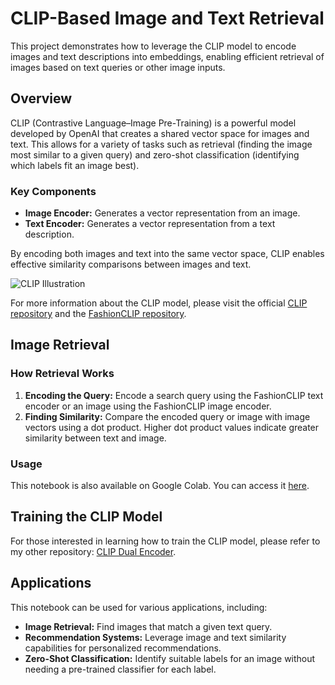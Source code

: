 # CLIP-Based Image and Text Retrieval

This project demonstrates how to leverage the CLIP model to encode images and text descriptions into embeddings, enabling efficient retrieval of images based on text queries or other image inputs.

## Overview

CLIP (Contrastive Language–Image Pre-Training) is a powerful model developed by OpenAI that creates a shared vector space for images and text. This allows for a variety of tasks such as retrieval (finding the image most similar to a given query) and zero-shot classification (identifying which labels fit an image best).

### Key Components

- **Image Encoder:** Generates a vector representation from an image.
- **Text Encoder:** Generates a vector representation from a text description.

By encoding both images and text into the same vector space, CLIP enables effective similarity comparisons between images and text.

![CLIP Illustration](https://miro.medium.com/v2/resize:fit:1400/0*FLNMtW6jK51fm7Og)

For more information about the CLIP model, please visit the official [CLIP repository](https://github.com/openai/CLIP) and the [FashionCLIP repository](https://github.com/patrickjohncyh/fashion-clip).

## Image Retrieval

### How Retrieval Works

1. **Encoding the Query:** Encode a search query using the FashionCLIP text encoder or an image using the FashionCLIP image encoder.
2. **Finding Similarity:** Compare the encoded query or image with image vectors using a dot product. Higher dot product values indicate greater similarity between text and image.

### Usage

This notebook is also available on Google Colab. You can access it [here](https://colab.research.google.com/drive/18tQQq-unq2x6Jiy4dhOtOyr7LzXX2rla?usp=sharing).

## Training the CLIP Model

For those interested in learning how to train the CLIP model, please refer to my other repository: [CLIP Dual Encoder](https://github.com/saadkh1/clip_dual_encoder).

## Applications

This notebook can be used for various applications, including:

- **Image Retrieval:** Find images that match a given text query.
- **Recommendation Systems:** Leverage image and text similarity capabilities for personalized recommendations.
- **Zero-Shot Classification:** Identify suitable labels for an image without needing a pre-trained classifier for each label.

